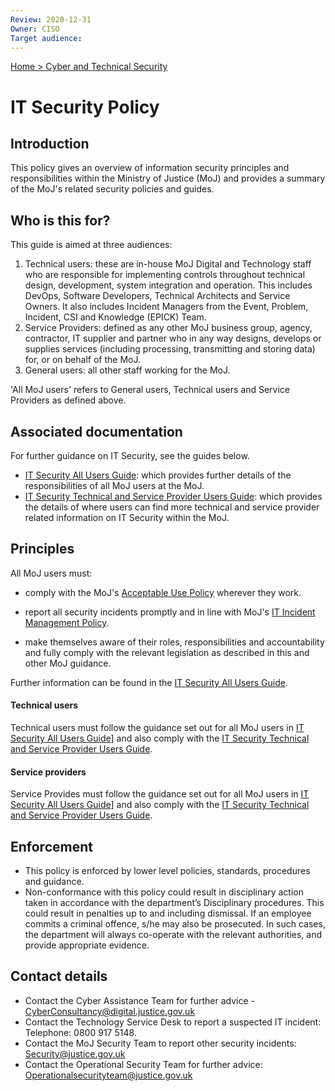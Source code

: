 ```yaml
---
Review: 2020-12-31
Owner: CISO
Target audience:
---
```


[Home > Cyber and Technical Security](../..)

[spf]: https://www.gov.uk/government/publications/security-policy-framework

# IT Security Policy

## Introduction

This policy gives an overview of information security principles and responsibilities within the Ministry of Justice (MoJ) and provides a summary of the MoJ's related security policies and guides.

## Who is this for?

This guide is aimed at three audiences:

1. Technical users: these are in-house MoJ Digital and Technology staff who are responsible for implementing controls throughout technical design, development, system integration and operation. This includes DevOps, Software Developers, Technical Architects and Service Owners. It also includes Incident Managers from the Event, Problem, Incident, CSI and Knowledge (EPICK) Team.
2. Service Providers: defined as any other MoJ business group, agency, contractor, IT supplier and partner who in any way designs, develops or supplies services (including processing, transmitting and storing data) for, or on behalf of the MoJ.
3. General users: all other staff working for the MoJ.

'All MoJ users' refers to General users, Technical users and Service Providers as defined above.

## Associated documentation

For further guidance on IT Security, see the guides below.

* [IT Security All Users Guide](../it-security-all-users-guide/): which provides further details of the responsibilities of all MoJ users at the MoJ.
* [IT Security Technical and Service Provider Users Guide](../it-security-technical-and-service-provider-users-guide/): which provides the details of where users can find more technical and service provider related information on IT Security within the MoJ.

## Principles


All MoJ users must:

- comply with the MoJ's [Acceptable Use Policy](../acceptable-use-policy/) wherever they work.

- report all security incidents promptly and in line with MoJ's [IT Incident Management Policy](https://intranet.justice.gov.uk/guidance/security/it-computer-security/ict-security-policy-framework/it-incident-management-policy/).

- make themselves aware of their roles, responsibilities and accountability and fully comply with the relevant legislation as described in this
and other MoJ guidance.   

Further information can be found in the [IT Security All Users Guide](../it-security-all-users-guide/).

#### Technical users

Technical users must follow the guidance set out for all MoJ users in [IT Security All Users Guide](../it-security-all-users-guide/)] and also comply with the [IT Security Technical and Service Provider Users Guide](../it-security-technical-and-service-provider-users-guide/).

#### Service providers

Service Provides must follow the guidance set out for all MoJ users in [IT Security All Users Guide](../it-security-all-users-guide/)] and also comply with the [IT Security Technical and Service Provider Users Guide](../it-security-technical-and-service-provider-users-guide/).

## Enforcement
- This policy is enforced by lower level policies, standards, procedures and guidance.
- Non-conformance with this policy could result in disciplinary action taken in accordance with the department’s Disciplinary procedures. This could result in penalties up to and including dismissal. If an employee commits a criminal offence, s/he may also be prosecuted. In such cases, the department will always co-operate with the relevant authorities, and provide appropriate evidence.

## Contact details

- Contact the Cyber Assistance Team for further advice - [CyberConsultancy@digital.justice.gov.uk](mailto:CyberConsultancy@digital.justice.gov.uk)
- Contact the Technology Service Desk to report a suspected IT incident: Telephone: 0800 917 5148.
- Contact the MoJ Security Team to report other security incidents: [Security@justice.gov.uk](mailto:Security@justice.gov.uk)
- Contact the Operational Security Team for further advice: [Operationalsecurityteam@justice.gov.uk](mailto:operationalsecurityteam@justice.gov.uk)
